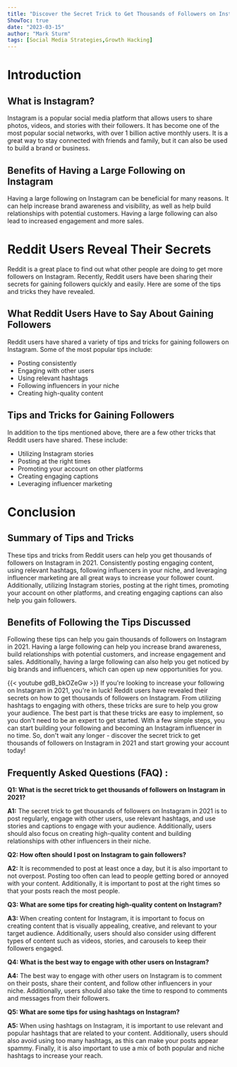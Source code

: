 ```yaml
---
title: "Discover the Secret Trick to Get Thousands of Followers on Instagram in 2021 - Reddit Users Reveal Their Secrets!"
ShowToc: true 
date: "2023-03-15"
author: "Mark Sturm" 
tags: [Social Media Strategies,Growth Hacking]
---
```

# Introduction 

## What is Instagram?

Instagram is a popular social media platform that allows users to share photos, videos, and stories with their followers. It has become one of the most popular social networks, with over 1 billion active monthly users. It is a great way to stay connected with friends and family, but it can also be used to build a brand or business.

## Benefits of Having a Large Following on Instagram

Having a large following on Instagram can be beneficial for many reasons. It can help increase brand awareness and visibility, as well as help build relationships with potential customers. Having a large following can also lead to increased engagement and more sales.

# Reddit Users Reveal Their Secrets

Reddit is a great place to find out what other people are doing to get more followers on Instagram. Recently, Reddit users have been sharing their secrets for gaining followers quickly and easily. Here are some of the tips and tricks they have revealed.

## What Reddit Users Have to Say About Gaining Followers

Reddit users have shared a variety of tips and tricks for gaining followers on Instagram. Some of the most popular tips include:

- Posting consistently
- Engaging with other users
- Using relevant hashtags
- Following influencers in your niche
- Creating high-quality content

## Tips and Tricks for Gaining Followers

In addition to the tips mentioned above, there are a few other tricks that Reddit users have shared. These include:

- Utilizing Instagram stories
- Posting at the right times
- Promoting your account on other platforms
- Creating engaging captions
- Leveraging influencer marketing

# Conclusion

## Summary of Tips and Tricks

These tips and tricks from Reddit users can help you get thousands of followers on Instagram in 2021. Consistently posting engaging content, using relevant hashtags, following influencers in your niche, and leveraging influencer marketing are all great ways to increase your follower count. Additionally, utilizing Instagram stories, posting at the right times, promoting your account on other platforms, and creating engaging captions can also help you gain followers.

## Benefits of Following the Tips Discussed

Following these tips can help you gain thousands of followers on Instagram in 2021. Having a large following can help you increase brand awareness, build relationships with potential customers, and increase engagement and sales. Additionally, having a large following can also help you get noticed by big brands and influencers, which can open up new opportunities for you.

{{< youtube gdB_bkOZeGw >}} 
If you're looking to increase your following on Instagram in 2021, you're in luck! Reddit users have revealed their secrets on how to get thousands of followers on Instagram. From utilizing hashtags to engaging with others, these tricks are sure to help you grow your audience. The best part is that these tricks are easy to implement, so you don't need to be an expert to get started. With a few simple steps, you can start building your following and becoming an Instagram influencer in no time. So, don't wait any longer - discover the secret trick to get thousands of followers on Instagram in 2021 and start growing your account today!

## Frequently Asked Questions (FAQ) :
**Q1: What is the secret trick to get thousands of followers on Instagram in 2021?**

**A1:** The secret trick to get thousands of followers on Instagram in 2021 is to post regularly, engage with other users, use relevant hashtags, and use stories and captions to engage with your audience. Additionally, users should also focus on creating high-quality content and building relationships with other influencers in their niche. 

**Q2: How often should I post on Instagram to gain followers?**

**A2:** It is recommended to post at least once a day, but it is also important to not overpost. Posting too often can lead to people getting bored or annoyed with your content. Additionally, it is important to post at the right times so that your posts reach the most people. 

**Q3: What are some tips for creating high-quality content on Instagram?**

**A3:** When creating content for Instagram, it is important to focus on creating content that is visually appealing, creative, and relevant to your target audience. Additionally, users should also consider using different types of content such as videos, stories, and carousels to keep their followers engaged. 

**Q4: What is the best way to engage with other users on Instagram?**

**A4:** The best way to engage with other users on Instagram is to comment on their posts, share their content, and follow other influencers in your niche. Additionally, users should also take the time to respond to comments and messages from their followers. 

**Q5: What are some tips for using hashtags on Instagram?**

**A5:** When using hashtags on Instagram, it is important to use relevant and popular hashtags that are related to your content. Additionally, users should also avoid using too many hashtags, as this can make your posts appear spammy. Finally, it is also important to use a mix of both popular and niche hashtags to increase your reach.


